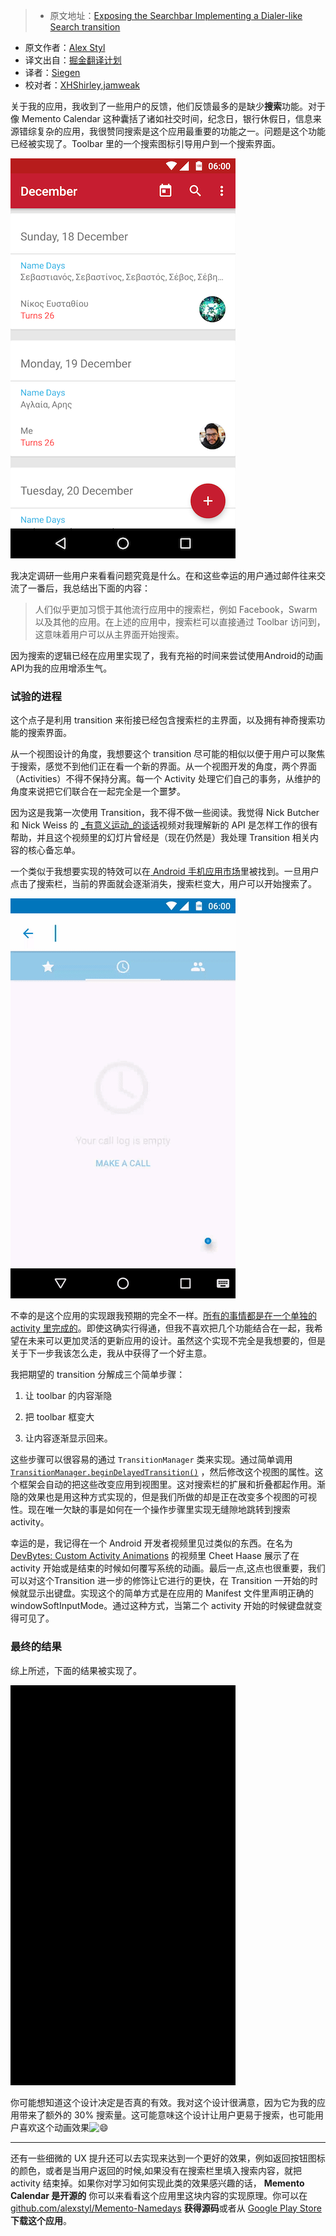 > * 原文地址：[Exposing the Searchbar Implementing a Dialer-like Search transition](https://medium.com/@alexstyl/https-medium-com-alexstyl-animating-the-toolbar-7a8f1aab39dd#.waucttqbf)
* 原文作者：[Alex Styl](https://medium.com/@alexstyl)
* 译文出自：[掘金翻译计划](https://github.com/xitu/gold-miner)
* 译者：[Siegen](https://github.com/siegeout)
* 校对者：[XHShirley](https://github.com/XHShirley),[jamweak](https://github.com/jamweak)

关于我的应用，我收到了一些用户的反馈，他们反馈最多的是缺少**搜索**功能。对于像 Memento Calendar 这种囊括了诸如社交时间，纪念日，银行休假日，信息来源错综复杂的应用，我很赞同搜索是这个应用最重要的功能之一。问题是这个功能已经被实现了。Toolbar 里的一个搜索图标引导用户到一个搜索界面。


![A user can search by tapping the search icon on the Toolbar](https://raw.githubusercontent.com/alexstyl/alexstyl.github.io/master/images/animating-the-toolbar/search_toolbar.png)


我决定调研一些用户来看看问题究竟是什么。在和这些幸运的用户通过邮件往来交流了一番后，我总结出下面的内容：

> 人们似乎更加习惯于其他流行应用中的搜索栏，例如 Facebook，Swarm 以及其他的应用。在上述的应用中，搜索栏可以直接通过 Toolbar 访问到，这意味着用户可以从主界面开始搜索。



因为搜索的逻辑已经在应用里实现了，我有充裕的时间来尝试使用Android的动画API为我的应用增添生气。


### 试验的进程



这个点子是利用 transition 来衔接已经包含搜索栏的主界面，以及拥有神奇搜索功能的搜索界面。




从一个视图设计的角度，我想要这个 transition 尽可能的相似以便于用户可以聚焦于搜索，感觉不到他们正在看一个新的界面。从一个视图开发的角度，两个界面（Activities）不得不保持分离。每一个 Activity 处理它们自己的事务，从维护的角度来说把它们联合在一起完全是一个噩梦。


因为这是我第一次使用 Transition，我不得不做一些阅读。我觉得 Nick Butcher 和 Nick Weiss 的
[_有意义运动_的谈话](https://skillsmatter.com/skillscasts/6798-meaningful-motion)视频对我理解新的 API 是怎样工作的很有帮助，并且这个视频里的幻灯片曾经是（现在仍然是）我处理 Transition 相关内容的核心备忘单。




一个类似于我想要实现的特效可以在[ Android 手机应用市场](https://play.google.com/store/apps/details?id=com.google.android.dialer)里被找到。一旦用户点击了搜索栏，当前的界面就会逐渐消失，搜索栏变大，用户可以开始搜索了。

![The transition as seen in the Dialer app](https://raw.githubusercontent.com/alexstyl/alexstyl.github.io/master/images/animating-the-toolbar/dialer.gif)


不幸的是这个应用的实现跟我预期的完全不一样。[所有的事情都是在一个单独的 activity 里完成的](http://grepcode.com/file/repository.grepcode.com/java/ext/com.google.android/android-apps/5.1.0_r1/com/android/dialer/DialtactsActivity.java)。即使这确实行得通，但我不喜欢把几个功能结合在一起，我希望在未来可以更加灵活的更新应用的设计。虽然这个实现不完全是我想要的，但是关于下一步我该怎么走，我从中获得了一个好主意。



我把期望的 transition 分解成三个简单步骤：

1) 让 toolbar 的内容渐隐

2) 把 toolbar 框变大

3) 让内容逐渐显示回来。



这些步骤可以很容易的通过 `TransitionManager` 类来实现。通过简单调用 [`TransitionManager.beginDelayedTransition()`](http://alexstyl.com/exposing-the-searchbar/) ，然后修改这个视图的属性。这个框架会自动的把这些改变应用到视图里。这对搜索栏的扩展和折叠都起作用。渐隐的效果也是用这种方式实现的，但是我们所做的却是正在改变多个视图的可视性。现在唯一欠缺的事是如何在一个操作步骤里实现无缝隙地跳转到搜索 activity。


幸运的是，我记得在一个 Android 开发者视频里见过类似的东西。在名为 [DevBytes: Custom Activity Animations](https://www.youtube.com/watch?v=CPxkoe2MraA) 的视频里 Cheet Haase 展示了在 activity 开始或是结束的时候如何覆写系统的动画。最后一点,这点也很重要，我们可以对这个Transition 进一步的修饰让它进行的更快，在 Transition 一开始的时候就显示出键盘。实现这个的简单方式是在应用的 Manifest 文件里声明正确的 windowSoftInputMode。通过这种方式，当第二个 activity 开始的时候键盘就变得可见了。

### 最终的结果



综上所述，下面的结果被实现了。

![The transition as seen in Memento Calendar](https://raw.githubusercontent.com/alexstyl/alexstyl.github.io/master/images/animating-the-toolbar/memento.gif)


你可能想知道这个设计决定是否真的有效。我对这个设计很满意，因为它为我的应用带来了额外的 30% 搜索量。这可能意味这个设计让用户更易于搜索，也可能用户喜欢这个动画效果![😄](https://linmi.cc/wp-content/themes/bokeh/images/emoji/1f604.png)

* * *


还有一些细微的 UX 提升还可以去实现来达到一个更好的效果，例如返回按钮图标的颜色，或者是当用户返回的时候,如果没有在搜索栏里填入搜索内容，就把 activity 结束掉。如果你对学习如何实现此类的效果感兴趣的话， **Memento Calendar 是开源的** 你可以来看看这个应用里这块内容的实现原理。你可以在 [github.com/alexstyl/Memento-Namedays](https://github.com/alexstyl/Memento-Namedays) **获得源码**或者从 [Google Play Store](http://alexstyl.com/exposing-the-searchbar/play.google.com/store/apps/details?id=com.alexstyl.specialdates) **下载这个应用**。
